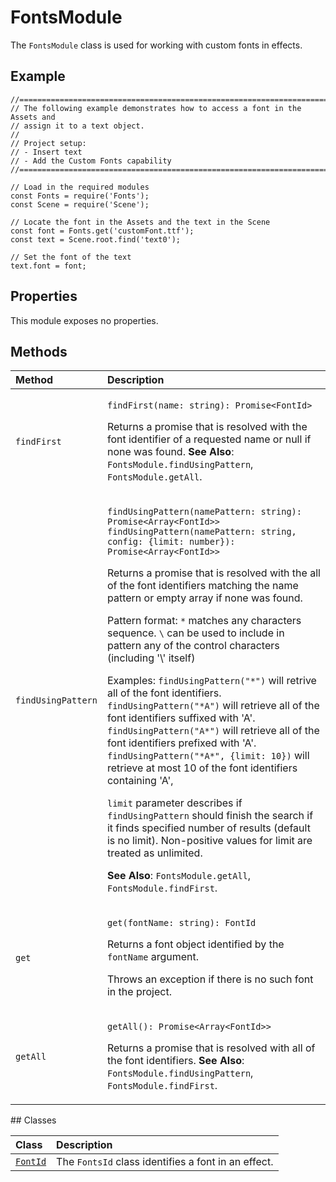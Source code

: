 # FontsModule

The `FontsModule` class is used for working with custom fonts in effects.

## Example

```text
//==============================================================================
// The following example demonstrates how to access a font in the Assets and
// assign it to a text object.
//
// Project setup:
// - Insert text
// - Add the Custom Fonts capability
//==============================================================================

// Load in the required modules
const Fonts = require('Fonts');
const Scene = require('Scene');

// Locate the font in the Assets and the text in the Scene
const font = Fonts.get('customFont.ttf');
const text = Scene.root.find('text0');

// Set the font of the text
text.font = font;
```

## Properties

This module exposes no properties.

## Methods

<table>
  <thead>
    <tr>
      <th style="text-align:left">Method</th>
      <th style="text-align:left">Description</th>
    </tr>
  </thead>
  <tbody>
    <tr>
      <td style="text-align:left"><code>findFirst</code>
      </td>
      <td style="text-align:left">
        <p><code>findFirst(name: string): Promise&lt;FontId&gt;</code>
        </p>
        <p>Returns a promise that is resolved with the font identifier of a requested
          name or null if none was found. <b>See Also</b>: <code>FontsModule.findUsingPattern</code>, <code>FontsModule.getAll</code>.</p>
      </td>
    </tr>
    <tr>
      <td style="text-align:left"><code>findUsingPattern</code>
      </td>
      <td style="text-align:left">
        <p><code>findUsingPattern(namePattern: string): Promise&lt;Array&lt;FontId&gt;&gt; findUsingPattern(namePattern: string, config: {limit: number}): Promise&lt;Array&lt;FontId&gt;&gt;</code>
        </p>
        <p>Returns a promise that is resolved with the all of the font identifiers
          matching the name pattern or empty array if none was found.</p>
        <p>Pattern format: <code>*</code> matches any characters sequence. <code>\</code> can
          be used to include in pattern any of the control characters (including
          &apos;\&apos; itself)</p>
        <p>Examples: <code>findUsingPattern(&quot;*&quot;)</code> will retrive all
          of the font identifiers. <code>findUsingPattern(&quot;*A&quot;)</code> will
          retrieve all of the font identifiers suffixed with &apos;A&apos;. <code>findUsingPattern(&quot;A*&quot;)</code> will
          retrieve all of the font identifiers prefixed with &apos;A&apos;. <code>findUsingPattern(&quot;*A*&quot;, {limit: 10})</code> will
          retrieve at most 10 of the font identifiers containing &apos;A&apos;,</p>
        <p><code>limit</code> parameter describes if <code>findUsingPattern</code> should
          finish the search if it finds specified number of results (default is no
          limit). Non-positive values for limit are treated as unlimited.</p>
        <p><b>See Also</b>: <code>FontsModule.getAll</code>, <code>FontsModule.findFirst</code>.</p>
      </td>
    </tr>
    <tr>
      <td style="text-align:left"><code>get</code>
      </td>
      <td style="text-align:left">
        <p><code>get(fontName: string): FontId</code>
        </p>
        <p>Returns a font object identified by the <code>fontName</code> argument.</p>
        <p>Throws an exception if there is no such font in the project.</p>
      </td>
    </tr>
    <tr>
      <td style="text-align:left"><code>getAll</code>
      </td>
      <td style="text-align:left">
        <p><code>getAll(): Promise&lt;Array&lt;FontId&gt;&gt;</code>
        </p>
        <p>Returns a promise that is resolved with all of the font identifiers. <b>See Also</b>: <code>FontsModule.findUsingPattern</code>, <code>FontsModule.findFirst</code>.</p>
      </td>
    </tr>
  </tbody>
</table>## Classes

| Class | Description |
| :--- | :--- |
| [`FontId`](https://sparkar.facebook.com/docs/ar-studio/reference/classes/fontsmodule.fontid) | The `FontsId` class identifies a font in an effect. |

